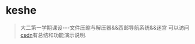 # keshe
> 大二第一学期课设---文件压缩与解压器&amp;&amp;西邮导航系统&amp;&amp;迷宫
> 可以访问[csdn](https://blog.csdn.net/qq_41681241/article/details/86232585)有总结和功能演示说明.
